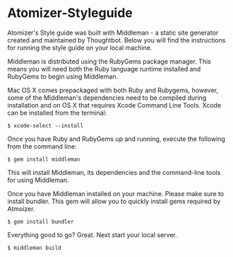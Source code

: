 # Atomizer-Styleguide

Atomizer's Style guide was built with Middleman - a static site generator created and maintained by Thoughtbot. Below you will find the instructions for running the style guide on your local machine.

Middleman is distributed using the RubyGems package manager. This means you will need both the Ruby language runtime installed and RubyGems to begin using Middleman.

Mac OS X comes prepackaged with both Ruby and Rubygems, however, some of the Middleman's dependencies need to be compiled during installation and on OS X that requires Xcode Command Line Tools. Xcode can be installed from the terminal:

`$ xcode-select --install`

Once you have Ruby and RubyGems up and running, execute the following from the command line:

`$ gem install middleman`

This will install Middleman, its dependencies and the command-line tools for using Middleman.

Once you have Middleman installed on your machine. Please make sure to install bundler. This gem will allow you to quickly install gems required by Atmoizer.

`$ gem install bundler`

Everything good to go? Great. Next start your local server.

`$ middleman build`